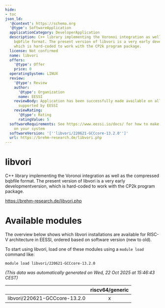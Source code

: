 ```yaml
---
hide:
- toc
json_ld:
  '@context': https://schema.org
  '@type': SoftwareApplication
  applicationCategory: DeveloperApplication
  description: C++ library implementing the Voronoi integration as well as the compressed
    bqbfile format. The present version of libvori is a very early developmentversion,
    which is hard-coded to work with the CP2k program package.
  license: Not confirmed
  name: libvori
  offers:
    '@type': Offer
    price: 0
  operatingSystem: LINUX
  review:
    '@type': Review
    author:
      '@type': Organization
      name: EESSI
    reviewBody: Application has been successfully made available on all architectures
      supported by EESSI
    reviewRating:
      '@type': Rating
      ratingValue: 5
  softwareRequirements: See https://www.eessi.io/docs/ for how to make EESSI available
    on your system
  softwareVersion: '[''libvori/220621-GCCcore-13.2.0'']'
  url: https://brehm-research.de/libvori.php
---
```


libvori
=======


C++ library implementing the Voronoi integration as well as the compressed bqbfile format. The present version of libvori is a very early developmentversion, which is hard-coded to work with the CP2k program package.

https://brehm-research.de/libvori.php
# Available modules


The overview below shows which libvori installations are available for RISC-V architecture in EESSI, ordered based on software version (new to old).

To start using libvori, load one of these modules using a `module load` command like:

```shell
module load libvori/220621-GCCcore-13.2.0
```

*(This data was automatically generated on Wed, 22 Oct 2025 at 15:46:43 CEST)*

| |riscv64/generic|
| :---: | :---: |
|libvori/220621-GCCcore-13.2.0|x|
